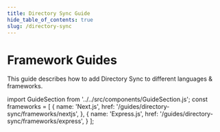 ```yaml
---
title: Directory Sync Guide
hide_table_of_contents: true
slug: /directory-sync
---
```


# Framework Guides

This guide describes how to add Directory Sync to different languages & frameworks.

import GuideSection from '../../src/components/GuideSection.js';
const frameworks = [
  {
    name: 'Next.js',
    href: '/guides/directory-sync/frameworks/nextjs',
  },
  {
    name: 'Express.js',
    href: '/guides/directory-sync/frameworks/express',
  }
];

<div className="container" style={{ padding: 0 }}>
  <div className="row is-multiline">
    <GuideSection items={frameworks} />
  </div>
</div>
